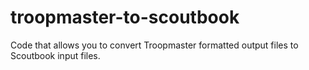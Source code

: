 # troopmaster-to-scoutbook
Code that allows you to convert Troopmaster formatted output files to Scoutbook input files.
